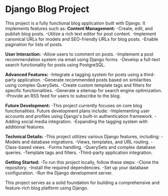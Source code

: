 # Django Blog Project

This project is a fully functional blog application built with Django. It implements features such as:
**Content Management:**
-Create, edit, and publish blog posts.
-Utilize a rich text editor for post content.
-Implement canonical URLs for models and SEO-friendly URLs for blog posts.
-Enable pagination for lists of posts.

**User Interaction:**
-Allow users to comment on posts.
-Implement a post recommendation system via email using Django forms.
-Develop a full-text search functionality for posts using PostgreSQL.

**Advanced Features:**
-Integrate a tagging system for posts using a third-party application.
-Generate recommended posts based on similarities using complex QuerySets.
-Create custom template tags and filters for specific functionalities.
-Generate a sitemap for search engine optimization.
-Provide an RSS feed for users to subscribe to the blog.

**Future Development:**
-This project currently focuses on core blog functionalities. Future development plans include:
-Implementing user accounts and profiles using Django's built-in authentication framework.
-Adding social media integration.
-Expanding the tagging system with additional features.

**Technical Details:**
-This project utilizes various Django features, including:
-Models and database migrations.
-Views, templates, and URL routing.
-Class-based views.
-Forms handling.
-QuerySets and complex database queries.
-Template tags and filters.
-Third-party application integration.

**Getting Started:**
-To run this project locally, follow these steps:
-Clone the repository.
-Install the required dependencies.
-Set up your database configuration.
-Run the Django development server.

This project serves as a solid foundation for building a comprehensive and feature-rich blog platform using Django.